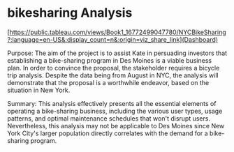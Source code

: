 # bikesharing Analysis


[https://public.tableau.com/views/Book1_16772499047780/NYCBikeSharing?:language=en-US&:display_count=n&:origin=viz_share_link](Dashboard)

Purpose:
The aim of the project is to assist Kate in persuading investors that establishing a bike-sharing program in Des Moines is a viable business plan. In order to convince the proposal, the stakeholder requires a bicycle trip analysis. Despite the data being from August in NYC, the analysis will demonstrate that the proposal is a worthwhile endeavor, based on the situation in New York.

Summary: This analysis effectively presents all the essential elements of operating a bike-sharing business, including the various user types, usage patterns, and optimal maintenance schedules that won't disrupt users. Nevertheless, this analysis may not be applicable to Des Moines since New York City's larger population directly correlates with the demand for a bike-sharing program.
